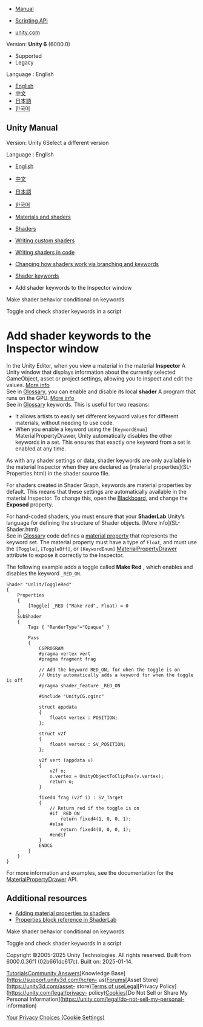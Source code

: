 [](https://docs.unity3d.com)

  * [Manual](../Manual/index.html)
  * [Scripting API](../ScriptReference/index.html)

  * [unity.com](https://unity.com/)

Version: **Unity 6** (6000.0)

  * Supported
  * Legacy

Language : English

  * [English](/Manual/shader-keywords-material-inspector.html)
  * [中文](/cn/current/Manual/shader-keywords-material-inspector.html)
  * [日本語](/ja/current/Manual/shader-keywords-material-inspector.html)
  * [한국어](/kr/current/Manual/shader-keywords-material-inspector.html)

[](https://docs.unity3d.com)

## Unity Manual

Version: Unity 6Select a different version

Language : English

  * [English](/Manual/shader-keywords-material-inspector.html)
  * [中文](/cn/current/Manual/shader-keywords-material-inspector.html)
  * [日本語](/ja/current/Manual/shader-keywords-material-inspector.html)
  * [한국어](/kr/current/Manual/shader-keywords-material-inspector.html)

  * [Materials and shaders](materials-and-shaders.html)
  * [Shaders](Shaders.html)
  * [Writing custom shaders](writing-custom-shaders.html)
  * [Writing shaders in code](shader-writing.html)
  * [Changing how shaders work via branching and keywords](SL-MultipleProgramVariants.html)
  * [Shader keywords](shader-keywords-landing.html)
  * Add shader keywords to the Inspector window

[](SL-MultipleProgramVariants-make-conditionals.html)

Make shader behavior conditional on keywords

[](shader-keywords-scripts.html)

Toggle and check shader keywords in a script

# Add shader keywords to the Inspector window

In the Unity Editor, when you view a material in the material **Inspector** A
Unity window that displays information about the currently selected
GameObject, asset or project settings, allowing you to inspect and edit the
values. [More info](UsingTheInspector.html)  
See in [Glossary](Glossary.html#Inspector), you can enable and disable its
local **shader** A program that runs on the GPU. [More info](Shaders.html)  
See in [Glossary](Glossary.html#Shader) keywords. This is useful for two
reasons:

  * It allows artists to easily set different keyword values for different materials, without needing to use code.
  * When you enable a keyword using the `[KeywordEnum]` MaterialPropertyDrawer, Unity automatically disables the other keywords in a set. This ensures that exactly one keyword from a set is enabled at any time.

As with any shader settings or data, shader keywords are only available in the
material Inspector when they are declared as [material properties](SL-
Properties.html) in the shader source file.

For shaders created in Shader Graph, keywords are material properties by
default. This means that these settings are automatically available in the
material Inspector. To change this, open the
[Blackboard](https://docs.unity3d.com/Packages/com.unity.shadergraph@latest?subfolder=/manual/Blackboard.html),
and change the **Exposed** property.

For hand-coded shaders, you must ensure that your **ShaderLab** Unity’s
language for defining the structure of Shader objects. [More info](SL-
Shader.html)  
See in [Glossary](Glossary.html#ShaderLab) code defines a [material
property](SL-Properties.html) that represents the keyword set. The material
property must have a type of `Float`, and must use the `[Toggle]`,
`[ToggleOff]`, or `[KeywordEnum]`
[MaterialPropertyDrawer](../ScriptReference/MaterialPropertyDrawer.html)
attribute to expose it correctly to the Inspector.

The following example adds a toggle called **Make Red** , which enables and
disables the keyword `_RED_ON`.

    
    
    Shader "Unlit/ToggleRed"
    {
        Properties
        {
            [Toggle] _RED ("Make red", Float) = 0
        }
        SubShader
        {
            Tags { "RenderType"="Opaque" }
    
            Pass
            {
                CGPROGRAM
                #pragma vertex vert
                #pragma fragment frag
    
                // Add the keyword RED_ON, for when the toggle is on
                // Unity automatically adds a keyword for when the toggle is off 
                #pragma shader_feature _RED_ON
    
                #include "UnityCG.cginc"
    
                struct appdata
                {
                    float4 vertex : POSITION;
                };
    
                struct v2f
                {
                    float4 vertex : SV_POSITION;
                };
    
                v2f vert (appdata v)
                {
                    v2f o;
                    o.vertex = UnityObjectToClipPos(v.vertex);
                    return o;
                }
    
                fixed4 frag (v2f i) : SV_Target
                {
                    // Return red if the toggle is on
                    #if _RED_ON
                        return fixed4(1, 0, 0, 1);
                    #else
                        return fixed4(0, 0, 0, 1);
                    #endif
                }
                ENDCG
            }
        }
    }
    

For more information and examples, see the documentation for the
[MaterialPropertyDrawer](../ScriptReference/MaterialPropertyDrawer.html) API.

## Additional resources

  * [Adding material properties to shaders](writing-shader-change-properties.html)
  * [Properties block reference in ShaderLab](SL-Properties.html)

[](SL-MultipleProgramVariants-make-conditionals.html)

Make shader behavior conditional on keywords

[](shader-keywords-scripts.html)

Toggle and check shader keywords in a script

Copyright ©2005-2025 Unity Technologies. All rights reserved. Built from
6000.0.36f1 (02b661dc617c). Built on: 2025-01-14.

[Tutorials](https://learn.unity.com/)[Community
Answers](https://answers.unity3d.com)[Knowledge
Base](https://support.unity3d.com/hc/en-
us)[Forums](https://forum.unity3d.com)[Asset Store](https://unity3d.com/asset-
store)[Terms of
use](https://docs.unity3d.com/Manual/TermsOfUse.html)[Legal](https://unity.com/legal)[Privacy
Policy](https://unity.com/legal/privacy-
policy)[Cookies](https://unity.com/legal/cookie-policy)[Do Not Sell or Share
My Personal Information](https://unity.com/legal/do-not-sell-my-personal-
information)

[Your Privacy Choices (Cookie Settings)](javascript:void\(0\);)

